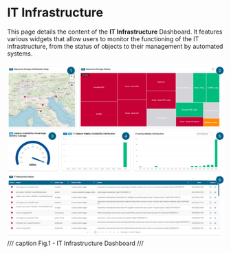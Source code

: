 # IT Infrastructure

This page details the content of the **IT Infrastructure** Dashboard. 
It features various widgets that allow users to monitor the functioning 
of the IT infrastructure, from the status of objects to their management 
by automated systems.

[//]: # (link to [login]&#40;Login.md#qr-code&#41;)

![Overview](images/it_infrastructure.jpg)
/// caption
Fig.1 - IT Infrastructure Dashboard
///